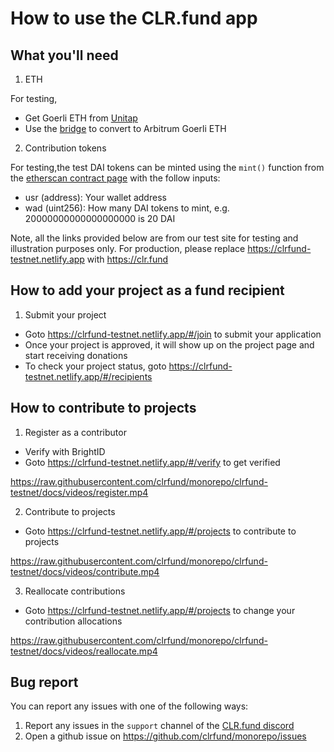 # How to use the CLR.fund app

## What you'll need
1. ETH
  
  For testing,
  - Get Goerli ETH from [Unitap](https://unitap.app/gas-tap)
  - Use the [bridge](https://bridge.arbitrum.io/?l2ChainId=421613) to convert to Arbitrum Goerli ETH

2. Contribution tokens

  For testing,the test DAI tokens can be minted using the `mint()` function from the [etherscan contract page](https://goerli.arbiscan.io//address/0x65bc8dd04808d99cf8aa6749f128d55c2051edde#writeContract) with the follow inputs:
  
  - usr (address): Your wallet address
  - wad (uint256): How many DAI tokens to mint, e.g. 20000000000000000000 is 20 DAI

Note, all the links provided below are from our test site for testing and illustration purposes only. For production, please replace https://clrfund-testnet.netlify.app with https://clr.fund

## How to add your project as a fund recipient
1. Submit your project
  - Goto https://clrfund-testnet.netlify.app/#/join to submit your application
  - Once your project is approved, it will show up on the project page and start receiving donations
  - To check your project status, goto https://clrfund-testnet.netlify.app/#/recipients

## How to contribute to projects
1. Register as a contributor
  - Verify with BrightID
  - Goto https://clrfund-testnet.netlify.app/#/verify to get verified

  https://raw.githubusercontent.com/clrfund/monorepo/clrfund-testnet/docs/videos/register.mp4

2. Contribute to projects
  - Goto https://clrfund-testnet.netlify.app/#/projects to contribute to projects

  https://raw.githubusercontent.com/clrfund/monorepo/clrfund-testnet/docs/videos/contribute.mp4


3. Reallocate contributions
  - Goto https://clrfund-testnet.netlify.app/#/projects to change your contribution allocations

  https://raw.githubusercontent.com/clrfund/monorepo/clrfund-testnet/docs/videos/reallocate.mp4

## Bug report
You can report any issues with one of the following ways:
1. Report any issues in the `support` channel of the [CLR.fund discord](https://discord.gg/ZnsYPV6dCv)
2. Open a github issue on https://github.com/clrfund/monorepo/issues


